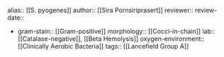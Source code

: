 alias:: [[S. pyogenes]]
author:: [[Sira Pornsiriprasert]] 
reviewer::
review-date::

- gram-stain:: [[Gram-positive]] 
  morphology:: [[Cocci-in-chain]] 
  lab:: [[Catalase-negative]], [[Beta Hemolysis]]
  oxygen-environment:: [[Clinically Aerobic Bacteria]]
  tags:: [[Lancefield Group A]]